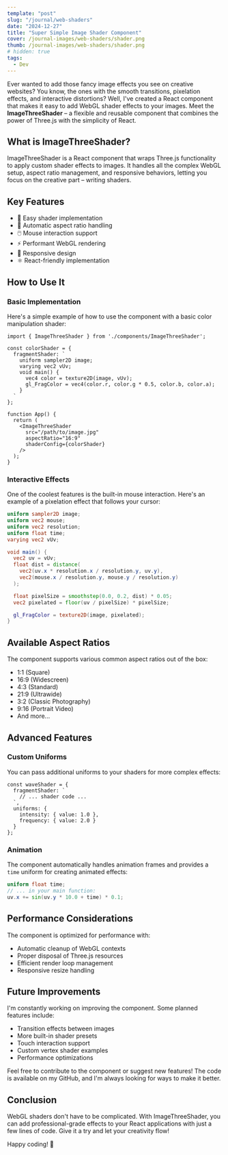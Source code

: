 ```yaml
---
template: "post"
slug: "/journal/web-shaders"
date: "2024-12-27"
title: "Super Simple Image Shader Component"
cover: /journal-images/web-shaders/shader.png
thumb: /journal-images/web-shaders/shader.png
# hidden: true
tags:
  - Dev
---
```


Ever wanted to add those fancy image effects you see on creative websites? You know, the ones with the smooth transitions, pixelation effects, and interactive distortions? Well, I've created a React component that makes it easy to add WebGL shader effects to your images. Meet the **ImageThreeShader** – a flexible and reusable component that combines the power of Three.js with the simplicity of React.

## What is ImageThreeShader?

ImageThreeShader is a React component that wraps Three.js functionality to apply custom shader effects to images. It handles all the complex WebGL setup, aspect ratio management, and responsive behaviors, letting you focus on the creative part – writing shaders.

## Key Features

- 🎨 Easy shader implementation
- 📐 Automatic aspect ratio handling
- 🖱️ Mouse interaction support
- ⚡ Performant WebGL rendering
- 📱 Responsive design
- ⚛️ React-friendly implementation

## How to Use It

### Basic Implementation

Here's a simple example of how to use the component with a basic color manipulation shader:

```tsx
import { ImageThreeShader } from './components/ImageThreeShader';

const colorShader = {
  fragmentShader: `
    uniform sampler2D image;
    varying vec2 vUv;
    void main() {
      vec4 color = texture2D(image, vUv);
      gl_FragColor = vec4(color.r, color.g * 0.5, color.b, color.a);
    }
  `
};

function App() {
  return (
    <ImageThreeShader
      src="/path/to/image.jpg"
      aspectRatio="16:9"
      shaderConfig={colorShader}
    />
  );
}
```

### Interactive Effects

One of the coolest features is the built-in mouse interaction. Here's an example of a pixelation effect that follows your cursor:

```glsl
uniform sampler2D image;
uniform vec2 mouse;
uniform vec2 resolution;
uniform float time;
varying vec2 vUv;

void main() {
  vec2 uv = vUv;
  float dist = distance(
    vec2(uv.x * resolution.x / resolution.y, uv.y),
    vec2(mouse.x / resolution.y, mouse.y / resolution.y)
  );

  float pixelSize = smoothstep(0.0, 0.2, dist) * 0.05;
  vec2 pixelated = floor(uv / pixelSize) * pixelSize;

  gl_FragColor = texture2D(image, pixelated);
}
```

## Available Aspect Ratios

The component supports various common aspect ratios out of the box:
- 1:1 (Square)
- 16:9 (Widescreen)
- 4:3 (Standard)
- 21:9 (Ultrawide)
- 3:2 (Classic Photography)
- 9:16 (Portrait Video)
- And more...

## Advanced Features

### Custom Uniforms

You can pass additional uniforms to your shaders for more complex effects:

```tsx
const waveShader = {
  fragmentShader: `
    // ... shader code ...
  `,
  uniforms: {
    intensity: { value: 1.0 },
    frequency: { value: 2.0 }
  }
};
```

### Animation

The component automatically handles animation frames and provides a `time` uniform for creating animated effects:

```glsl
uniform float time;
// ... in your main function:
uv.x += sin(uv.y * 10.0 + time) * 0.1;
```

## Performance Considerations

The component is optimized for performance with:
- Automatic cleanup of WebGL contexts
- Proper disposal of Three.js resources
- Efficient render loop management
- Responsive resize handling

## Future Improvements

I'm constantly working on improving the component. Some planned features include:
- Transition effects between images
- More built-in shader presets
- Touch interaction support
- Custom vertex shader examples
- Performance optimizations

Feel free to contribute to the component or suggest new features! The code is available on my GitHub, and I'm always looking for ways to make it better.

## Conclusion

WebGL shaders don't have to be complicated. With ImageThreeShader, you can add professional-grade effects to your React applications with just a few lines of code. Give it a try and let your creativity flow!

Happy coding! 🚀

